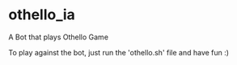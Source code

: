 othello_ia
==========

A Bot that plays Othello Game

To play against the bot, just run the 'othello.sh' file and have fun :)
